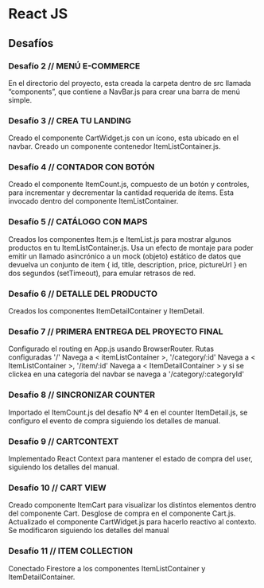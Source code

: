 # React JS


##  Desafíos 

### Desafío 2 // MENÚ E-COMMERCE

 En el directorio del proyecto, esta creada la carpeta dentro de src llamada “components”, que contiene a NavBar.js para crear una barra de menú simple.

 ### Desafío 3 // CREA TU LANDING

Creado el componente CartWidget.js con un ícono, esta ubicado en el navbar.
Creado un componente contenedor ItemListContainer.js.

### Desafío 4 // CONTADOR CON BOTÓN

Creado el componente ItemCount.js, compuesto de un botón y controles, para incrementar y decrementar la cantidad requerida de ítems.
Esta invocado dentro del componente ItemListContainer.

### Desafío 5 // CATÁLOGO CON MAPS

Creados los componentes Item.js e ItemList.js para mostrar algunos productos en tu ItemListContainer.js.
Usa un efecto de montaje para poder emitir un llamado asincrónico a un mock (objeto) estático de datos que devuelva un conjunto de item { id, title, description, price, pictureUrl } en dos segundos (setTimeout), para emular retrasos de red.

### Desafío 6 // DETALLE DEL PRODUCTO

Creados los componentes ItemDetailContainer y ItemDetail.

### Desafío 7 // PRIMERA ENTREGA DEL PROYECTO FINAL 

Configurado el routing en App.js usando BrowserRouter.
Rutas configuradas '/' Navega a < itemListContainer >, '/category/:id' Navega a < ItemListContainer >, '/item/:id' Navega a < ItemDetailContainer > y si se clickea en una categoría del navbar se navega a '/category/:categoryId'

### Desafío 8 // SINCRONIZAR COUNTER

Importado el ItemCount.js del desafío Nº 4 en el counter ItemDetail.js, se configuro el evento de compra siguiendo los detalles de manual.

### Desafío 9 // CARTCONTEXT

Implementado React Context para mantener el estado de compra del user, siguiendo los detalles del manual.

### Desafío 10 // CART VIEW

Creado componente ItemCart para visualizar los distintos elementos dentro del componente Cart. Desglose de compra en el componente Cart.js. Actualizado el componente CartWidget.js para hacerlo reactivo al contexto. Se modificaron siguiendo los detalles del manual

### Desafío 11 // ITEM COLLECTION

Conectado Firestore a los componentes ItemListContainer y ItemDetailContainer.
